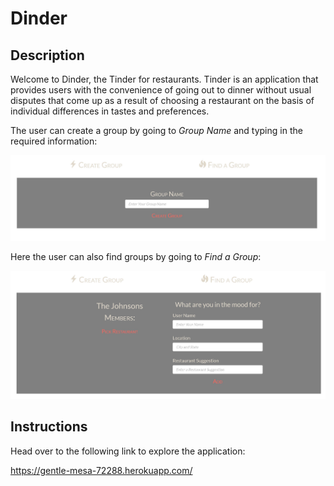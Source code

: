 # Dinder

## Description

Welcome to Dinder, the Tinder for restaurants. Tinder is an application that provides users with the convenience of going out to dinner without usual disputes that come up as a result of choosing a restaurant on the basis of individual differences in tastes and preferences. 

The user can create a group by going to *Group Name* and typing in the required information:

![Home Page](./public/images/readmeImg1.jpg)

Here the user can also find groups by going to *Find a Group*:

![Home Page](./public/images/readmeImg2.jpg)

## Instructions

Head over to the following link to explore the application:

https://gentle-mesa-72288.herokuapp.com/


